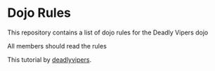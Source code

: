 Dojo Rules
==========

This repository contains a list of dojo rules for the Deadly Vipers dojo

All members should read the rules

This tutorial by [deadlyvipers](https://github.com/deadlyvipers).
